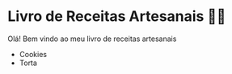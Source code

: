 # Livro de Receitas Artesanais :woman_cook:

Olá! Bem vindo ao meu livro de receitas artesanais 

- Cookies
- Torta
